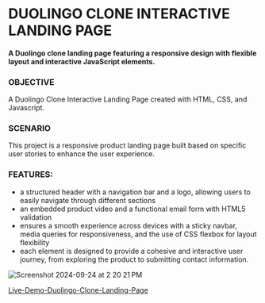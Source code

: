 # DUOLINGO CLONE INTERACTIVE LANDING PAGE  

#### A Duolingo clone landing page featuring a responsive design with flexible layout and interactive JavaScript elements. 

### OBJECTIVE
A Duolingo Clone Interactive Landing Page created with HTML, CSS, and Javascript.

### SCENARIO
This project is a responsive product landing page built based on specific user stories to enhance the user experience. 

### FEATURES:
  * a structured header with a navigation bar and a logo, allowing users to easily navigate through different sections
  * an embedded product video and a functional email form with HTML5 validation
  * ensures a smooth experience across devices with a sticky navbar, media queries for responsiveness, and the use of CSS flexbox for layout flexibility
  * each element is designed to provide a cohesive and interactive user journey, from exploring the product to submitting contact information.

![Screenshot 2024-09-24 at 2 20 21 PM](https://github.com/user-attachments/assets/b8c1bef4-b651-4159-bd0a-7a1c6090bf0d)

[Live-Demo-Duolingo-Clone-Landing-Page](https://misha-duolingo-landing-page.netlify.app/) 



